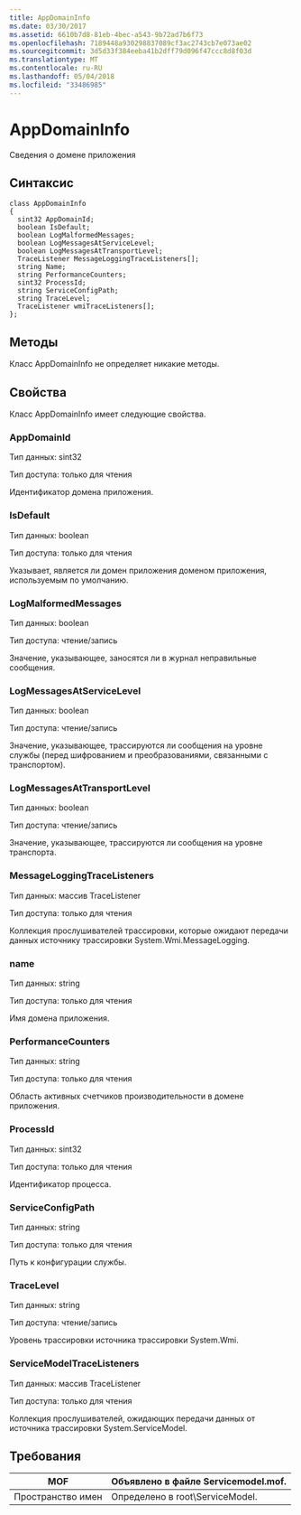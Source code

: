 ```yaml
---
title: AppDomainInfo
ms.date: 03/30/2017
ms.assetid: 6610b7d8-81eb-4bec-a543-9b72ad7b6f73
ms.openlocfilehash: 7189448a930298837089cf3ac2743cb7e073ae02
ms.sourcegitcommit: 3d5d33f384eeba41b2dff79d096f47ccc8d8f03d
ms.translationtype: MT
ms.contentlocale: ru-RU
ms.lasthandoff: 05/04/2018
ms.locfileid: "33486985"
---
```

# <a name="appdomaininfo"></a>AppDomainInfo
Сведения о домене приложения  
  
## <a name="syntax"></a>Синтаксис  
  
```  
class AppDomainInfo  
{  
  sint32 AppDomainId;  
  boolean IsDefault;  
  boolean LogMalformedMessages;  
  boolean LogMessagesAtServiceLevel;  
  boolean LogMessagesAtTransportLevel;  
  TraceListener MessageLoggingTraceListeners[];  
  string Name;  
  string PerformanceCounters;  
  sint32 ProcessId;  
  string ServiceConfigPath;  
  string TraceLevel;  
  TraceListener wmiTraceListeners[];  
};  
```  
  
## <a name="methods"></a>Методы  
 Класс AppDomainInfo не определяет никакие методы.  
  
## <a name="properties"></a>Свойства  
 Класс AppDomainInfo имеет следующие свойства.  
  
### <a name="appdomainid"></a>AppDomainId  
 Тип данных: sint32  
  
 Тип доступа: только для чтения  
  
 Идентификатор домена приложения.  
  
### <a name="isdefault"></a>IsDefault  
 Тип данных: boolean  
  
 Тип доступа: только для чтения  
  
 Указывает, является ли домен приложения доменом приложения, используемым по умолчанию.  
  
### <a name="logmalformedmessages"></a>LogMalformedMessages  
 Тип данных: boolean  
  
 Тип доступа: чтение/запись  
  
 Значение, указывающее, заносятся ли в журнал неправильные сообщения.  
  
### <a name="logmessagesatservicelevel"></a>LogMessagesAtServiceLevel  
 Тип данных: boolean  
  
 Тип доступа: чтение/запись  
  
 Значение, указывающее, трассируются ли сообщения на уровне службы (перед шифрованием и преобразованиями, связанными с транспортом).  
  
### <a name="logmessagesattransportlevel"></a>LogMessagesAtTransportLevel  
 Тип данных: boolean  
  
 Тип доступа: чтение/запись  
  
 Значение, указывающее, трассируются ли сообщения на уровне транспорта.  
  
### <a name="messageloggingtracelisteners"></a>MessageLoggingTraceListeners  
 Тип данных: массив TraceListener  
  
 Тип доступа: только для чтения  
  
 Коллекция прослушивателей трассировки, которые ожидают передачи данных источнику трассировки System.Wmi.MessageLogging.  
  
### <a name="name"></a>name  
 Тип данных: string  
  
 Тип доступа: только для чтения  
  
 Имя домена приложения.  
  
### <a name="performancecounters"></a>PerformanceCounters  
 Тип данных: string  
  
 Тип доступа: только для чтения  
  
 Область активных счетчиков производительности в домене приложения.  
  
### <a name="processid"></a>ProcessId  
 Тип данных: sint32  
  
 Тип доступа: только для чтения  
  
 Идентификатор процесса.  
  
### <a name="serviceconfigpath"></a>ServiceConfigPath  
 Тип данных: string  
  
 Тип доступа: только для чтения  
  
 Путь к конфигурации службы.  
  
### <a name="tracelevel"></a>TraceLevel  
 Тип данных: string  
  
 Тип доступа: чтение/запись  
  
 Уровень трассировки источника трассировки System.Wmi.  
  
### <a name="servicemodeltracelisteners"></a>ServiceModelTraceListeners  
 Тип данных: массив TraceListener  
  
 Тип доступа: только для чтения  
  
 Коллекция прослушивателей, ожидающих передачи данных от источника трассировки System.ServiceModel.  
  
## <a name="requirements"></a>Требования  
  
|MOF|Объявлено в файле Servicemodel.mof.|  
|---------|-----------------------------------|  
|Пространство имен|Определено в root\ServiceModel.|

